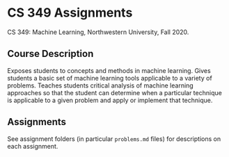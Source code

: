 # CS 349 Assignments
CS 349: Machine Learning, Northwestern University, Fall 2020.

## Course Description
Exposes students to concepts and methods in machine learning. Gives students a basic set of machine learning tools applicable to a variety of problems. Teaches students critical analysis of machine learning approaches so that the student can determine when a particular technique is applicable to a given problem and apply or implement that technique.

## Assignments
See assignment folders (in particular `problems.md` files) for descriptions on each assignment.
